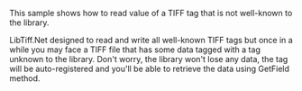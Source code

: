 This sample shows how to read value of a TIFF tag that is not well-known to the library.

LibTiff.Net designed to read and write all well-known TIFF tags but once in a while you may face a TIFF file
that has some data tagged with a tag unknown to the library. Don't worry, the library won't lose any data,
the tag will be auto-registered and you'll be able to retrieve the data using GetField method.
